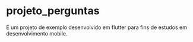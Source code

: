 # projeto_perguntas

É um projeto de exemplo desenvolvido em flutter para fins de estudos
em desenvolvimento mobile.

